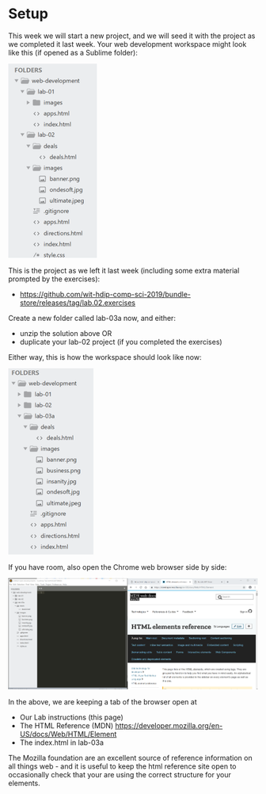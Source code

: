 # Setup

This week we will start a new project, and we will seed it with the project as we completed it last week. Your web development workspace might look like this (if opened as a Sublime folder):

![](img/01x.png)

This is the project as we left it last week (including some extra material prompted by the exercises):

- <https://github.com/wit-hdip-comp-sci-2019/bundle-store/releases/tag/lab.02.exercises>

Create a new folder called lab-03a now, and either:

- unzip the solution above OR
- duplicate your lab-02 project (if you completed the exercises)

Either way, this is how the workspace should look like now:

![](img/02x.png)


If you have room, also open the Chrome web browser side by side:

![](img/03x.png)

In the above, we are keeping a tab of the browser open at

- Our Lab instructions (this page)
- The HTML Reference (MDN) <https://developer.mozilla.org/en-US/docs/Web/HTML/Element>
- The index.html in lab-03a

The Mozilla foundation are an excellent source of reference information on all things web - and it is useful to keep the html reference site open to occasionally check that your are using the correct structure for your elements.

